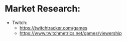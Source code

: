 # Market Research:
- Twitch:
  - https://twitchtracker.com/games
  - https://www.twitchmetrics.net/games/viewership
